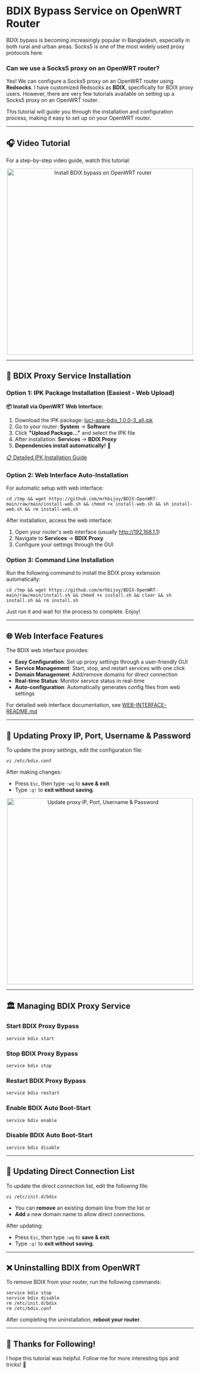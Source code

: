 # BDIX Bypass Service on OpenWRT Router

BDIX bypass is becoming increasingly popular in Bangladesh, especially in both rural and urban areas. Socks5 is one of the most widely used proxy protocols here.

### Can we use a Socks5 proxy on an OpenWRT router?
Yes! We can configure a Socks5 proxy on an OpenWRT router using **Redsocks**. I have customized Redsocks as **BDIX**, specifically for BDIX proxy users. However, there are very few tutorials available on setting up a Socks5 proxy on an OpenWRT router.

This tutorial will guide you through the installation and configuration process, making it easy to set up on your OpenWRT router.

---

## 🎧 Video Tutorial
For a step-by-step video guide, watch this tutorial:

<p align="center">
  <a href="https://www.youtube.com/watch?v=jDpXC51o984">
    <img src="https://i.ytimg.com/vi/jDpXC51o984/maxresdefault.jpg" alt="Install BDIX bypass on OpenWRT router" width="500"/>
  </a>
</p>

---

## 🚀 BDIX Proxy Service Installation

### Option 1: IPK Package Installation (Easiest - Web Upload)

**📦 Install via OpenWRT Web Interface:**
1. Download the IPK package: [luci-app-bdix_1.0.0-3_all.ipk](https://github.com/mrhbijoy/BDIX-OpenWRT-main/raw/main/luci-app-bdix/luci-app-bdix_1.0.0-3_all.ipk)
2. Go to your router: **System** → **Software**
3. Click **"Upload Package..."** and select the IPK file
4. After installation: **Services** → **BDIX Proxy**
5. **Dependencies install automatically!** 🎉

[📋 Detailed IPK Installation Guide](IPK-INSTALLATION-GUIDE.md)

### Option 2: Web Interface Auto-Installation

For automatic setup with web interface:

```
cd /tmp && wget https://github.com/mrhbijoy/BDIX-OpenWRT-main/raw/main/install-web.sh && chmod +x install-web.sh && sh install-web.sh && rm install-web.sh
```

After installation, access the web interface:
1. Open your router's web interface (usually http://192.168.1.1)
2. Navigate to **Services** → **BDIX Proxy**
3. Configure your settings through the GUI

### Option 3: Command Line Installation

Run the following command to install the BDIX proxy extension automatically:

```
cd /tmp && wget https://github.com/mrhbijoy/BDIX-OpenWRT-main/raw/main/install.sh && chmod +x install.sh && clear && sh install.sh && rm install.sh
```

Just run it and wait for the process to complete. Enjoy!

---

## 🌐 Web Interface Features

The BDIX web interface provides:
- **Easy Configuration**: Set up proxy settings through a user-friendly GUI
- **Service Management**: Start, stop, and restart services with one click
- **Domain Management**: Add/remove domains for direct connection
- **Real-time Status**: Monitor service status in real-time
- **Auto-configuration**: Automatically generates config files from web settings

For detailed web interface documentation, see [WEB-INTERFACE-README.md](WEB-INTERFACE-README.md)

---

## 🔧 Updating Proxy IP, Port, Username & Password

To update the proxy settings, edit the configuration file:

```
vi /etc/bdix.conf
```

After making changes:
- Press `Esc`, then type `:wq` to **save & exit**.
- Type `:q!` to **exit without saving**.

<p align="center">
  <img src="https://i.imgur.com/8uLp8I9.png" alt="Update proxy IP, Port, Username & Password" width="500"/>
</p>

---

## 🏛 Managing BDIX Proxy Service

### Start BDIX Proxy Bypass
```
service bdix start
```

### Stop BDIX Proxy Bypass
```
service bdix stop
```

### Restart BDIX Proxy Bypass
```
service bdix restart
```

### Enable BDIX Auto Boot-Start
```
service bdix enable
```

### Disable BDIX Auto Boot-Start
```
service bdix disable
```

---

## 🔄 Updating Direct Connection List

To update the direct connection list, edit the following file:

```
vi /etc/init.d/bdix
```

- You can **remove** an existing domain line from the list or  
- **Add** a new domain name to allow direct connections.

After updating:
- Press `Esc`, then type `:wq` to **save & exit**.
- Type `:q!` to **exit without saving**.

---

## ❌ Uninstalling BDIX from OpenWRT

To remove BDIX from your router, run the following commands:

```
service bdix stop
service bdix disable
rm /etc/init.d/bdix
rm /etc/bdix.conf
```

After completing the uninstallation, **reboot your router**.

---

## 🙌 Thanks for Following!

I hope this tutorial was helpful. Follow me for more interesting tips and tricks! 🚀

